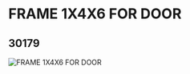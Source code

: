 # FRAME 1X4X6 FOR DOOR
## 30179
![FRAME 1X4X6 FOR DOOR](https://lc-www-live-s.legocdn.com/media/bricks/5/2/4142714.jpg)